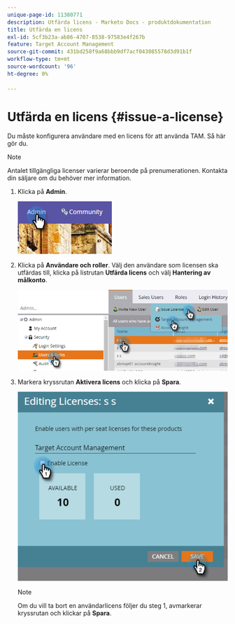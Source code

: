```yaml
---
unique-page-id: 11380771
description: Utfärda licens - Marketo Docs - produktdokumentation
title: Utfärda en licens
exl-id: 5cf3b23a-ab86-4707-8538-97583e4f267b
feature: Target Account Management
source-git-commit: 431bd258f9a68bbb9df7acf043085578d3d91b1f
workflow-type: tm+mt
source-wordcount: '96'
ht-degree: 0%

---
```


# Utfärda en licens {#issue-a-license}

Du måste konfigurera användare med en licens för att använda TAM. Så här gör du.

>[!NOTE]
>
>Antalet tillgängliga licenser varierar beroende på prenumerationen. Kontakta din säljare om du behöver mer information.

1. Klicka på **Admin**.

   ![](assets/issue-a-license-1.png)

1. Klicka på **Användare och roller**. Välj den användare som licensen ska utfärdas till, klicka på listrutan **Utfärda licens** och välj **Hantering av målkonto**.

   ![](assets/issue-a-license-2.png)

1. Markera kryssrutan **Aktivera licens** och klicka på **Spara**.

   ![](assets/issue-a-license-3.png)

   >[!NOTE]
   >
   >Om du vill ta bort en användarlicens följer du steg 1, avmarkerar kryssrutan och klickar på **Spara**.
